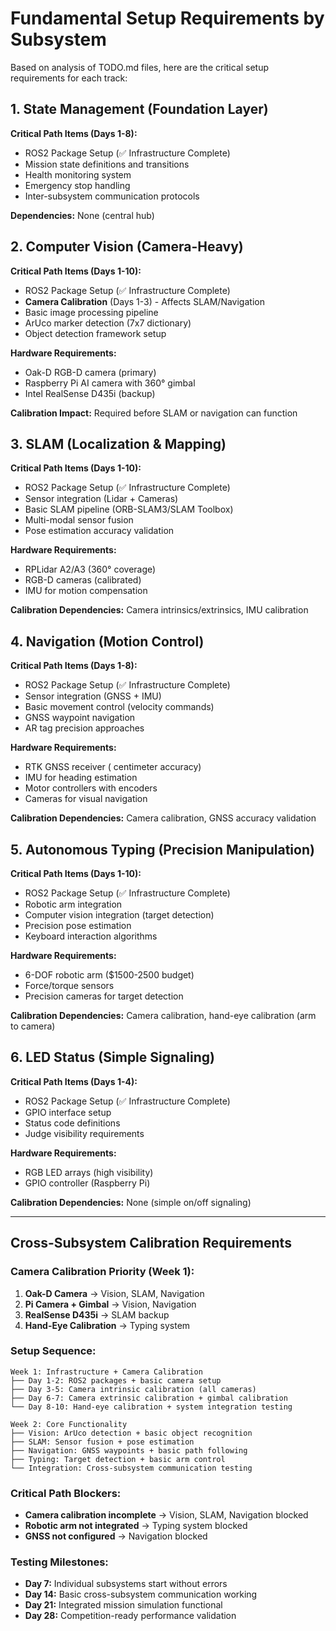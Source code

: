 # Fundamental Setup Requirements by Subsystem

Based on analysis of TODO.md files, here are the critical setup requirements for each track:

## 1. State Management (Foundation Layer)
**Critical Path Items (Days 1-8):**
- ROS2 Package Setup (✅ Infrastructure Complete)
- Mission state definitions and transitions
- Health monitoring system
- Emergency stop handling
- Inter-subsystem communication protocols

**Dependencies:** None (central hub)

## 2. Computer Vision (Camera-Heavy)
**Critical Path Items (Days 1-10):**
- ROS2 Package Setup (✅ Infrastructure Complete)
- **Camera Calibration** (Days 1-3) - Affects SLAM/Navigation
- Basic image processing pipeline
- ArUco marker detection (7x7 dictionary)
- Object detection framework setup

**Hardware Requirements:**
- Oak-D RGB-D camera (primary)
- Raspberry Pi AI camera with 360° gimbal
- Intel RealSense D435i (backup)

**Calibration Impact:** Required before SLAM or navigation can function

## 3. SLAM (Localization & Mapping)
**Critical Path Items (Days 1-10):**
- ROS2 Package Setup (✅ Infrastructure Complete)
- Sensor integration (Lidar + Cameras)
- Basic SLAM pipeline (ORB-SLAM3/SLAM Toolbox)
- Multi-modal sensor fusion
- Pose estimation accuracy validation

**Hardware Requirements:**
- RPLidar A2/A3 (360° coverage)
- RGB-D cameras (calibrated)
- IMU for motion compensation

**Calibration Dependencies:** Camera intrinsics/extrinsics, IMU calibration

## 4. Navigation (Motion Control)
**Critical Path Items (Days 1-8):**
- ROS2 Package Setup (✅ Infrastructure Complete)
- Sensor integration (GNSS + IMU)
- Basic movement control (velocity commands)
- GNSS waypoint navigation
- AR tag precision approaches

**Hardware Requirements:**
- RTK GNSS receiver ( centimeter accuracy)
- IMU for heading estimation
- Motor controllers with encoders
- Cameras for visual navigation

**Calibration Dependencies:** Camera calibration, GNSS accuracy validation

## 5. Autonomous Typing (Precision Manipulation)
**Critical Path Items (Days 1-10):**
- ROS2 Package Setup (✅ Infrastructure Complete)
- Robotic arm integration
- Computer vision integration (target detection)
- Precision pose estimation
- Keyboard interaction algorithms

**Hardware Requirements:**
- 6-DOF robotic arm ($1500-2500 budget)
- Force/torque sensors
- Precision cameras for target detection

**Calibration Dependencies:** Camera calibration, hand-eye calibration (arm to camera)

## 6. LED Status (Simple Signaling)
**Critical Path Items (Days 1-4):**
- ROS2 Package Setup (✅ Infrastructure Complete)
- GPIO interface setup
- Status code definitions
- Judge visibility requirements

**Hardware Requirements:**
- RGB LED arrays (high visibility)
- GPIO controller (Raspberry Pi)

**Calibration Dependencies:** None (simple on/off signaling)

---

## Cross-Subsystem Calibration Requirements

### Camera Calibration Priority (Week 1):
1. **Oak-D Camera** → Vision, SLAM, Navigation
2. **Pi Camera + Gimbal** → Vision, Navigation
3. **RealSense D435i** → SLAM backup
4. **Hand-Eye Calibration** → Typing system

### Setup Sequence:
```
Week 1: Infrastructure + Camera Calibration
├── Day 1-2: ROS2 packages + basic camera setup
├── Day 3-5: Camera intrinsic calibration (all cameras)
├── Day 6-7: Camera extrinsic calibration + gimbal calibration
└── Day 8-10: Hand-eye calibration + system integration testing

Week 2: Core Functionality
├── Vision: ArUco detection + basic object recognition
├── SLAM: Sensor fusion + pose estimation
├── Navigation: GNSS waypoints + basic path following
├── Typing: Target detection + basic arm control
└── Integration: Cross-subsystem communication testing
```

### Critical Path Blockers:
- **Camera calibration incomplete** → Vision, SLAM, Navigation blocked
- **Robotic arm not integrated** → Typing system blocked
- **GNSS not configured** → Navigation blocked

### Testing Milestones:
- **Day 7:** Individual subsystems start without errors
- **Day 14:** Basic cross-subsystem communication working
- **Day 21:** Integrated mission simulation functional
- **Day 28:** Competition-ready performance validation

